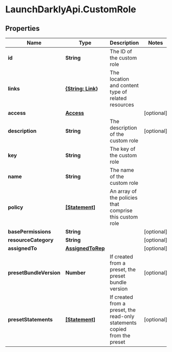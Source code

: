 # LaunchDarklyApi.CustomRole

## Properties

Name | Type | Description | Notes
------------ | ------------- | ------------- | -------------
**id** | **String** | The ID of the custom role | 
**links** | [**{String: Link}**](Link.md) | The location and content type of related resources | 
**access** | [**Access**](Access.md) |  | [optional] 
**description** | **String** | The description of the custom role | [optional] 
**key** | **String** | The key of the custom role | 
**name** | **String** | The name of the custom role | 
**policy** | [**[Statement]**](Statement.md) | An array of the policies that comprise this custom role | 
**basePermissions** | **String** |  | [optional] 
**resourceCategory** | **String** |  | [optional] 
**assignedTo** | [**AssignedToRep**](AssignedToRep.md) |  | [optional] 
**presetBundleVersion** | **Number** | If created from a preset, the preset bundle version | [optional] 
**presetStatements** | [**[Statement]**](Statement.md) | If created from a preset, the read-only statements copied from the preset | [optional] 


